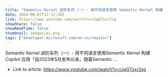 ```yaml
---
title: "Semantic Kernel 进阶系列（一）- 用不同语言使用 Semantic Kernel 构建 Copilot 应用"
date: 2024-08-07T12:32:30Z
link: https://www.youtube.com/watch?v=rJqGTxxr2sg
showShare: false
showReadTime: false
thumbnail: images/ai.png
tags: ["developer.microsoft.com/en-us/reactor"]
---
```

Semantic Kernel 进阶系列（一）- 用不同语言使用Semantic Kernel 构建Copilot 应用「自2023年5月发布以来，随着Semantic ...

- Link to article: https://www.youtube.com/watch?v=rJqGTxxr2sg